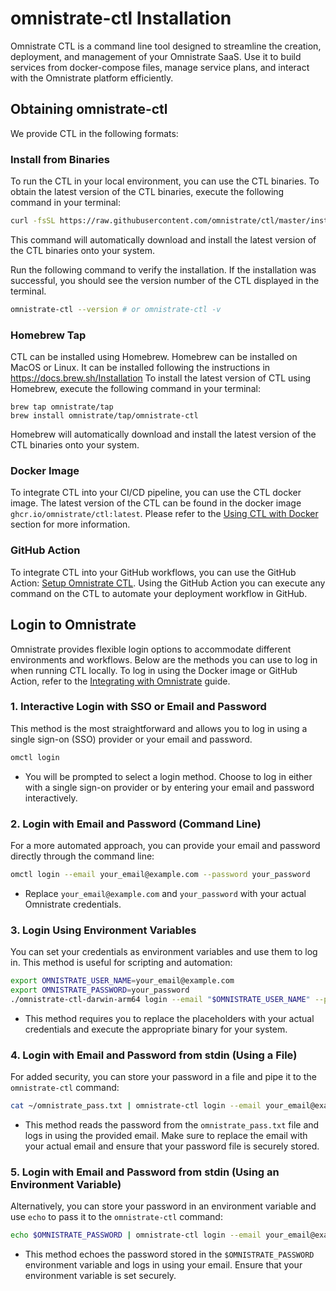 # omnistrate-ctl Installation

Omnistrate CTL is a command line tool designed to streamline the creation, deployment, and management of your Omnistrate SaaS. Use it to build services from docker-compose files, manage service plans, and interact with the Omnistrate platform efficiently.

## Obtaining omnistrate-ctl

We provide CTL in the following formats:

### Install from Binaries

To run the CTL in your local environment, you can use the CTL binaries.
To obtain the latest version of the CTL binaries, execute the following command in your terminal:

```sh
curl -fsSL https://raw.githubusercontent.com/omnistrate/ctl/master/install-ctl.sh | sh
```

This command will automatically download and install the latest version of the CTL binaries onto your system.

Run the following command to verify the installation. If the installation was successful, you should see the version number of the CTL displayed in the terminal.

```sh
omnistrate-ctl --version # or omnistrate-ctl -v
```

### Homebrew Tap

CTL can be installed using Homebrew. Homebrew can be installed on MacOS or Linux. It can be installed following the instructions in https://docs.brew.sh/Installation
To install the latest version of CTL using Homebrew, execute the following command in your terminal:

```
brew tap omnistrate/tap
brew install omnistrate/tap/omnistrate-ctl
```

Homebrew will automatically download and install the latest version of the CTL binaries onto your system.

### Docker Image

To integrate CTL into your CI/CD pipeline, you can use the CTL docker image.
The latest version of the CTL can be found in the docker image `ghcr.io/omnistrate/ctl:latest`.
Please refer to the [Using CTL with Docker](#using-ctl-with-docker) section for more information.

### GitHub Action

To integrate CTL into your GitHub workflows, you can use the GitHub Action: [Setup Omnistrate CTL](https://github.com/marketplace/actions/setup-omnistrate-ctl).
Using the GitHub Action you can execute any command on the CTL to automate your deployment workflow in GitHub.

## Login to Omnistrate

Omnistrate provides flexible login options to accommodate different environments and workflows. Below are the methods you can use to log in when running CTL locally. To log in using the Docker image or GitHub Action, refer to the [Integrating with Omnistrate](integrating.md) guide.

### 1. Interactive Login with SSO or Email and Password

This method is the most straightforward and allows you to log in using a single sign-on (SSO) provider or your email and password.

```sh
omctl login
```

- You will be prompted to select a login method. Choose to log in either with a single sign-on provider or by entering your email and password interactively.

### 2. Login with Email and Password (Command Line)

For a more automated approach, you can provide your email and password directly through the command line:

```sh
omctl login --email your_email@example.com --password your_password
```

- Replace `your_email@example.com` and `your_password` with your actual Omnistrate credentials.

### 3. Login Using Environment Variables

You can set your credentials as environment variables and use them to log in. This method is useful for scripting and automation:

```sh
export OMNISTRATE_USER_NAME=your_email@example.com
export OMNISTRATE_PASSWORD=your_password
./omnistrate-ctl-darwin-arm64 login --email "$OMNISTRATE_USER_NAME" --password "$OMNISTRATE_PASSWORD"
```

- This method requires you to replace the placeholders with your actual credentials and execute the appropriate binary for your system.

### 4. Login with Email and Password from stdin (Using a File)

For added security, you can store your password in a file and pipe it to the `omnistrate-ctl` command:

```sh
cat ~/omnistrate_pass.txt | omnistrate-ctl login --email your_email@example.com --password-stdin
```

- This method reads the password from the `omnistrate_pass.txt` file and logs in using the provided email. Make sure to replace the email with your actual email and ensure that your password file is securely stored.

### 5. Login with Email and Password from stdin (Using an Environment Variable)

Alternatively, you can store your password in an environment variable and use `echo` to pass it to the `omnistrate-ctl` command:

```sh
echo $OMNISTRATE_PASSWORD | omnistrate-ctl login --email your_email@example.com --password-stdin
```

- This method echoes the password stored in the `$OMNISTRATE_PASSWORD` environment variable and logs in using your email. Ensure that your environment variable is set securely.
